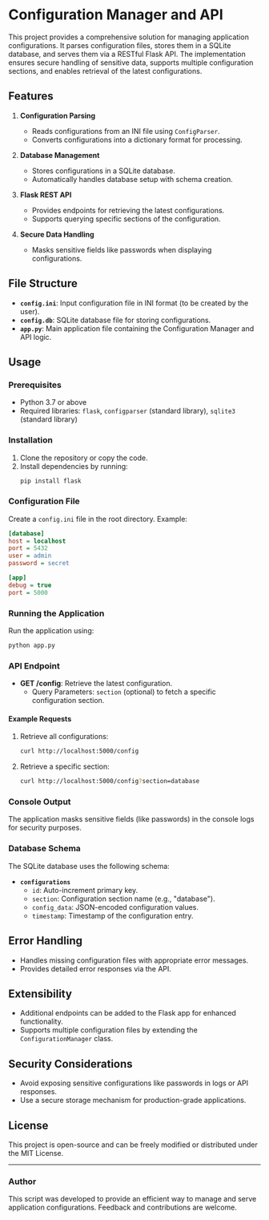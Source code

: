 
# Configuration Manager and API 

This project provides a comprehensive solution for managing application configurations. It parses configuration files, stores them in a SQLite database, and serves them via a RESTful Flask API. The implementation ensures secure handling of sensitive data, supports multiple configuration sections, and enables retrieval of the latest configurations.

## Features

1. **Configuration Parsing**
   - Reads configurations from an INI file using `ConfigParser`.
   - Converts configurations into a dictionary format for processing.

2. **Database Management**
   - Stores configurations in a SQLite database.
   - Automatically handles database setup with schema creation.

3. **Flask REST API**
   - Provides endpoints for retrieving the latest configurations.
   - Supports querying specific sections of the configuration.

4. **Secure Data Handling**
   - Masks sensitive fields like passwords when displaying configurations.

## File Structure

- **`config.ini`**: Input configuration file in INI format (to be created by the user).
- **`config.db`**: SQLite database file for storing configurations.
- **`app.py`**: Main application file containing the Configuration Manager and API logic.

## Usage

### Prerequisites
- Python 3.7 or above
- Required libraries: `flask`, `configparser` (standard library), `sqlite3` (standard library)

### Installation
1. Clone the repository or copy the code.
2. Install dependencies by running:
   ```bash
   pip install flask
   ```

### Configuration File
Create a `config.ini` file in the root directory. Example:
```ini
[database]
host = localhost
port = 5432
user = admin
password = secret

[app]
debug = true
port = 5000
```

### Running the Application
Run the application using:
```bash
python app.py
```

### API Endpoint
- **GET /config**: Retrieve the latest configuration.
  - Query Parameters: `section` (optional) to fetch a specific configuration section.

#### Example Requests
1. Retrieve all configurations:
   ```bash
   curl http://localhost:5000/config
   ```

2. Retrieve a specific section:
   ```bash
   curl http://localhost:5000/config?section=database
   ```

### Console Output
The application masks sensitive fields (like passwords) in the console logs for security purposes.

### Database Schema
The SQLite database uses the following schema:
- **`configurations`**
  - `id`: Auto-increment primary key.
  - `section`: Configuration section name (e.g., "database").
  - `config_data`: JSON-encoded configuration values.
  - `timestamp`: Timestamp of the configuration entry.

## Error Handling
- Handles missing configuration files with appropriate error messages.
- Provides detailed error responses via the API.

## Extensibility
- Additional endpoints can be added to the Flask app for enhanced functionality.
- Supports multiple configuration files by extending the `ConfigurationManager` class.

## Security Considerations
- Avoid exposing sensitive configurations like passwords in logs or API responses.
- Use a secure storage mechanism for production-grade applications.

## License
This project is open-source and can be freely modified or distributed under the MIT License.

---

### Author
This script was developed to provide an efficient way to manage and serve application configurations. Feedback and contributions are welcome.